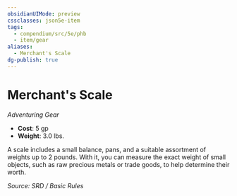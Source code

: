 ```yaml
---
obsidianUIMode: preview
cssclasses: json5e-item
tags:
  - compendium/src/5e/phb
  - item/gear
aliases:
  - Merchant's Scale
dg-publish: true
---
```

# Merchant's Scale
*Adventuring Gear*  

- **Cost**: 5 gp
- **Weight**: 3.0 lbs.

A scale includes a small balance, pans, and a suitable assortment of weights up to 2 pounds. With it, you can measure the exact weight of small objects, such as raw precious metals or trade goods, to help determine their worth.

*Source: SRD / Basic Rules*